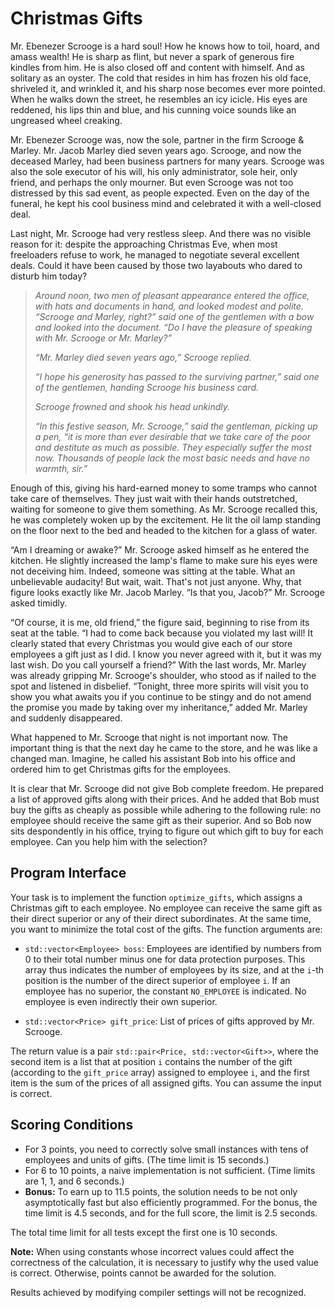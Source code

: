 <h1>Christmas Gifts</h1>

<td class="lrtbCell" colspan="3" align="left"><p>Mr. Ebenezer Scrooge is a hard soul! How he knows how to toil, hoard, and amass wealth! He is sharp as flint, but never a spark of generous fire kindles from him. He is also closed off and content with himself. And as solitary as an oyster. The cold that resides in him has frozen his old face, shriveled it, and wrinkled it, and his sharp nose becomes ever more pointed. When he walks down the street, he resembles an icy icicle. His eyes are reddened, his lips thin and blue, and his cunning voice sounds like an ungreased wheel creaking.</p>
<p>Mr. Ebenezer Scrooge was, now the sole, partner in the firm Scrooge &amp; Marley. Mr. Jacob Marley died seven years ago. Scrooge, and now the deceased Marley, had been business partners for many years. Scrooge was also the sole executor of his will, his only administrator, sole heir, only friend, and perhaps the only mourner. But even Scrooge was not too distressed by this sad event, as people expected. Even on the day of the funeral, he kept his cool business mind and celebrated it with a well-closed deal.</p>
<p>Last night, Mr. Scrooge had very restless sleep. And there was no visible reason for it: despite the approaching Christmas Eve, when most freeloaders refuse to work, he managed to negotiate several excellent deals. Could it have been caused by those two layabouts who dared to disturb him today?</p>
<blockquote>
<p><em>Around noon, two men of pleasant appearance entered the office, with hats and documents in hand, and looked modest and polite. “Scrooge and Marley, right?” said one of the gentlemen with a bow and looked into the document. “Do I have the pleasure of speaking with Mr. Scrooge or Mr. Marley?”</em></p>
<p><em>“Mr. Marley died seven years ago,” Scrooge replied.</em></p>
<p><em>“I hope his generosity has passed to the surviving partner,” said one of the gentlemen, handing Scrooge his business card.</em></p>
<p><em>Scrooge frowned and shook his head unkindly.</em></p>
<p><em>“In this festive season, Mr. Scrooge,” said the gentleman, picking up a pen, “it is more than ever desirable that we take care of the poor and destitute as much as possible. They especially suffer the most now. Thousands of people lack the most basic needs and have no warmth, sir.”</em></p>
</blockquote>
<p>Enough of this, giving his hard-earned money to some tramps who cannot take care of themselves. They just wait with their hands outstretched, waiting for someone to give them something. As Mr. Scrooge recalled this, he was completely woken up by the excitement. He lit the oil lamp standing on the floor next to the bed and headed to the kitchen for a glass of water.</p>
<p>“Am I dreaming or awake?” Mr. Scrooge asked himself as he entered the kitchen. He slightly increased the lamp's flame to make sure his eyes were not deceiving him. Indeed, someone was sitting at the table. What an unbelievable audacity! But wait, wait. That's not just anyone. Why, that figure looks exactly like Mr. Jacob Marley. “Is that you, Jacob?” Mr. Scrooge asked timidly.</p>
<p>“Of course, it is me, old friend,” the figure said, beginning to rise from its seat at the table. “I had to come back because you violated my last will! It clearly stated that every Christmas you would give each of our store employees a gift just as I did. I know you never agreed with it, but it was my last wish. Do you call yourself a friend?” With the last words, Mr. Marley was already gripping Mr. Scrooge's shoulder, who stood as if nailed to the spot and listened in disbelief. “Tonight, three more spirits will visit you to show you what awaits you if you continue to be stingy and do not amend the promise you made by taking over my inheritance,” added Mr. Marley and suddenly disappeared.</p>
<p>What happened to Mr. Scrooge that night is not important now. The important thing is that the next day he came to the store, and he was like a changed man. Imagine, he called his assistant Bob into his office and ordered him to get Christmas gifts for the employees.</p>
<p>It is clear that Mr. Scrooge did not give Bob complete freedom. He prepared a list of approved gifts along with their prices. And he added that Bob must buy the gifts as cheaply as possible while adhering to the following rule: no employee should receive the same gift as their superior. And so Bob now sits despondently in his office, trying to figure out which gift to buy for each employee. Can you help him with the selection?</p>
<h2 id="program-interface">Program Interface</h2>
<p>Your task is to implement the function <code>optimize_gifts</code>, which assigns a Christmas gift to each employee. No employee can receive the same gift as their direct superior or any of their direct subordinates. At the same time, you want to minimize the total cost of the gifts. The function arguments are:</p>
<ul>
<li><p><code>std::vector&lt;Employee&gt; boss</code>: Employees are identified by numbers from 0 to their total number minus one for data protection purposes. This array thus indicates the number of employees by its size, and at the <code>i</code>-th position is the number of the direct superior of employee <code>i</code>. If an employee has no superior, the constant <code>NO_EMPLOYEE</code> is indicated. No employee is even indirectly their own superior.</p></li>
<li><p><code>std::vector&lt;Price&gt; gift_price</code>: List of prices of gifts approved by Mr. Scrooge.</p></li>
</ul>
<p>The return value is a pair <code>std::pair&lt;Price, std::vector&lt;Gift&gt;&gt;</code>, where the second item is a list that at position <code>i</code> contains the number of the gift (according to the <code>gift_price</code> array) assigned to employee <code>i</code>, and the first item is the sum of the prices of all assigned gifts. You can assume the input is correct.</p>
<h2 id="scoring-conditions">Scoring Conditions</h2>
<ul>
<li>For 3 points, you need to correctly solve small instances with tens of employees and units of gifts. (The time limit is 15 seconds.)</li>
<li>For 6 to 10 points, a naive implementation is not sufficient. (Time limits are 1, 1, and 6 seconds.)</li>
<li><strong>Bonus:</strong> To earn up to 11.5 points, the solution needs to be not only asymptotically fast but also efficiently programmed. For the bonus, the time limit is 4.5 seconds, and for the full score, the limit is 2.5 seconds.</li>
</ul>
<p>The total time limit for all tests except the first one is 10 seconds.</p>
<p><strong>Note:</strong> When using constants whose incorrect values could affect the correctness of the calculation, it is necessary to justify why the used value is correct. Otherwise, points cannot be awarded for the solution.</p>
<p>Results achieved by modifying compiler settings will not be recognized.</p>
</td>